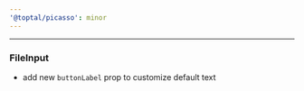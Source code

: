 ```yaml
---
'@toptal/picasso': minor
---
```


---

### FileInput

- add new `buttonLabel` prop to customize default text
